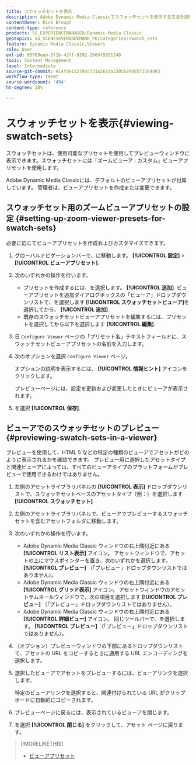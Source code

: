```yaml
---
title: スウォッチセットを表示
description: Adobe Dynamic Media Classicでスウォッチセットを表示する方法を説明します。
contentOwner: Rick Brough
content-type: reference
products: SG_EXPERIENCEMANAGER/Dynamic-Media-Classic
geptopics: SG_SCENESEVENONDEMAND_PK/categories/swatch_sets
feature: Dynamic Media Classic,Viewers
role: User
exl-id: 05769eeb-5f1b-42ff-9392-2669f5051140
topic: Content Management
level: Intermediate
source-git-commit: 914fde11270dc731a261da3305b29dd573584d93
workflow-type: tm+mt
source-wordcount: '454'
ht-degree: 18%

---
```


# スウォッチセットを表示{#viewing-swatch-sets}

スウォッチセットは、使用可能なプリセットを使用してプレビューウィンドウに表示できます。スウォッチセットには「ズームビューア : カスタム」ビューアプリセットを使用します。

Adobe Dynamic Media Classicには、デフォルトのビューアプリセットが付属しています。 管理者は、ビューアプリセットを作成または変更できます。

## スウォッチセット用のズームビューアプリセットの設定 {#setting-up-zoom-viewer-presets-for-swatch-sets}

必要に応じてビューアプリセットを作成およびカスタマイズできます。

1. グローバルナビゲーションバーで、に移動します。 **[!UICONTROL 設定]** > **[!UICONTROL ビューアプリセット]**.
1. 次のいずれかの操作を行います。

   * プリセットを作成するには、を選択します。 **[!UICONTROL 追加]**. ビューアプリセットを追加ダイアログボックスの「ビューア」ドロップダウンリストで、を選択します **[!UICONTROL スウォッチセットビューア]**&#x200B;を選択してから、 **[!UICONTROL 追加]**.
   * 既存のスウォッチセットビューアプリセットを編集するには、プリセットを選択してから以下を選択します **[!UICONTROL 編集]**.

1. 日 `Configure Viewer` ページの「プリセット名」テキストフィールドに、スウォッチセットビューアプリセットの名前を入力します。
1. 次のオプションを選択 `Configure Viewer` ページ。

   オプションの説明を表示するには、 **[!UICONTROL 情報ヒント]** アイコンをクリックします。

   プレビューページには、設定を更新および変更したときにビューアが表示されます。

1. を選択 **[!UICONTROL 保存]**.

## ビューアでのスウォッチセットのプレビュー {#previewing-swatch-sets-in-a-viewer}

プレビューを使用して、HTML 5 などの特定の種類のビューアでアセットがどのように表示されるかを確認できます。 プレビュー用に選択したアセットタイプと関連ビューアによっては、すべてのビューアタイプのプラットフォームがプレビューで使用できるわけではありません。

1. 左側のアセットライブラリパネルの **[!UICONTROL 表示]** ドロップダウンリストで、スウォッチセットベースのアセットタイプ（例：）を選択します **[!UICONTROL スウォッチセット]**.
1. 左側のアセットライブラリパネルで、ビューアでプレビューするスウォッチセットを含むアセットフォルダに移動します。
1. 次のいずれかの操作を行います。

   * Adobe Dynamic Media Classic ウィンドウの右上隅付近にある **[!UICONTROL リスト表示]** アイコン。 アセットウィンドウで、アセットの上にマウスポインターを置き、次のいずれかを選択します。 **[!UICONTROL プレビュー]** （「プレビュー」ドロップダウンリストではありません）。
   * Adobe Dynamic Media Classic ウィンドウの右上隅付近にある **[!UICONTROL グリッド表示]** アイコン。 アセットウィンドウのアセットサムネールウィンドウで、次の項目を選択します **[!UICONTROL プレビュー]** （「プレビュー」ドロップダウンリストではありません）。
   * Adobe Dynamic Media Classic ウィンドウの右上隅付近にある **[!UICONTROL 詳細ビュー]** アイコン。 同じツールバーで、を選択します。 **[!UICONTROL プレビュー]** （「プレビュー」ドロップダウンリストではありません）。

1. （オプション）プレビューウィンドウの下部にあるドロップダウンリストで、アセットの URL をコピーするときに適用する URL エンコーディングを選択します。
1. 選択したビューアでアセットをプレビューするには、ビューアリンクを選択します。

   特定のビューアリンクを選択すると、関連付けられている URL がクリップボードに自動的にコピーされます。

1. プレビューページに戻るには、表示されているビューアを閉じます。
1. を選択 **[!UICONTROL 閉じる]** をクリックして、アセット ページに戻ります。

>[!MORELIKETHIS]
>
>* [ビューアプリセット](application-setup.md#viewer_presets)
